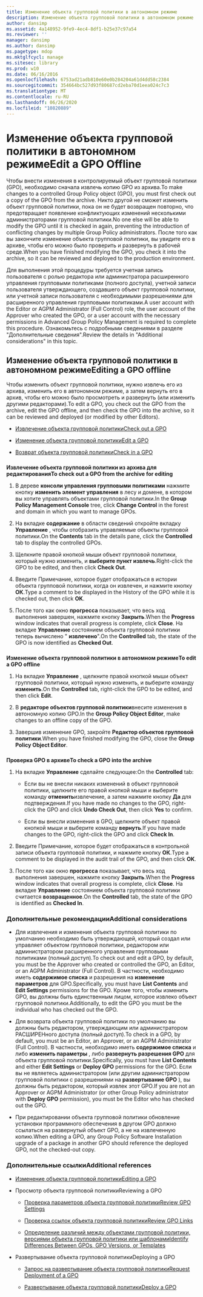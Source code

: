 ```yaml
---
title: Изменение объекта групповой политики в автономном режиме
description: Изменение объекта групповой политики в автономном режиме
author: dansimp
ms.assetid: 4a148952-9fe9-4ec4-8df1-b25e37c97a54
ms.reviewer: ''
manager: dansimp
ms.author: dansimp
ms.pagetype: mdop
ms.mktglfcycl: manage
ms.sitesec: library
ms.prod: w10
ms.date: 06/16/2016
ms.openlocfilehash: 6753ad21adb810e60e0b284204a61d4dd58c2384
ms.sourcegitcommit: 354664bc527d93f80687cd2eba70d1eea024c7c3
ms.translationtype: MT
ms.contentlocale: ru-RU
ms.lasthandoff: 06/26/2020
ms.locfileid: "10820889"
---
```

# <span data-ttu-id="69344-103">Изменение объекта групповой политики в автономном режиме</span><span class="sxs-lookup"><span data-stu-id="69344-103">Edit a GPO Offline</span></span>


<span data-ttu-id="69344-104">Чтобы внести изменения в контролируемый объект групповой политики (GPO), необходимо сначала извлечь копию GPO из архива.</span><span class="sxs-lookup"><span data-stu-id="69344-104">To make changes to a controlled Group Policy object (GPO), you must first check out a copy of the GPO from the archive.</span></span> <span data-ttu-id="69344-105">Никто другой не сможет изменить объект групповой политики, пока он не будет возвращен повторно, что предотвращает появление конфликтующих изменений несколькими администраторами групповой политики.</span><span class="sxs-lookup"><span data-stu-id="69344-105">No one else will be able to modify the GPO until it is checked in again, preventing the introduction of conflicting changes by multiple Group Policy administrators.</span></span> <span data-ttu-id="69344-106">После того как вы закончите изменение объекта групповой политики, вы увидите его в архиве, чтобы его можно было проверить и развернуть в рабочей среде.</span><span class="sxs-lookup"><span data-stu-id="69344-106">When you have finished modifying the GPO, you check it into the archive, so it can be reviewed and deployed to the production environment.</span></span>

<span data-ttu-id="69344-107">Для выполнения этой процедуры требуется учетная запись пользователя с ролью редактора или администратора расширенного управления групповыми политиками (полного доступа), учетной записи пользователя утверждающего, создавшего объект групповой политики, или учетной записи пользователя с необходимыми разрешениями для расширенного управления групповыми политиками.</span><span class="sxs-lookup"><span data-stu-id="69344-107">A user account with the Editor or AGPM Administrator (Full Control) role, the user account of the Approver who created the GPO, or a user account with the necessary permissions in Advanced Group Policy Management is required to complete this procedure.</span></span> <span data-ttu-id="69344-108">Ознакомьтесь с подробными сведениями в разделе "Дополнительные сведения".</span><span class="sxs-lookup"><span data-stu-id="69344-108">Review the details in "Additional considerations" in this topic.</span></span>

## <span data-ttu-id="69344-109">Изменение объекта групповой политики в автономном режиме</span><span class="sxs-lookup"><span data-stu-id="69344-109">Editing a GPO offline</span></span>


<span data-ttu-id="69344-110">Чтобы изменить объект групповой политики, нужно извлечь его из архива, изменить его в автономном режиме, а затем вернуть его в архив, чтобы его можно было просмотреть и развернуть (или изменить другими редакторами).</span><span class="sxs-lookup"><span data-stu-id="69344-110">To edit a GPO, you check out the GPO from the archive, edit the GPO offline, and then check the GPO into the archive, so it can be reviewed and deployed (or modified by other Editors).</span></span>

-   [<span data-ttu-id="69344-111">Извлечение объекта групповой политики</span><span class="sxs-lookup"><span data-stu-id="69344-111">Check out a GPO</span></span>](#bkmk-checkout)

-   [<span data-ttu-id="69344-112">Изменение объекта групповой политики</span><span class="sxs-lookup"><span data-stu-id="69344-112">Edit a GPO</span></span>](#bkmk-edit)

-   [<span data-ttu-id="69344-113">Возврат объекта групповой политики</span><span class="sxs-lookup"><span data-stu-id="69344-113">Check in a GPO</span></span>](#bkmk-checkin)

### <a href="" id="bkmk-checkout"></a>

**<span data-ttu-id="69344-114">Извлечение объекта групповой политики из архива для редактирования</span><span class="sxs-lookup"><span data-stu-id="69344-114">To check out a GPO from the archive for editing</span></span>**

1.  <span data-ttu-id="69344-115">В дереве **консоли управления групповыми политиками** нажмите кнопку **изменить элемент управления** в лесу и домене, в котором вы хотите управлять объектами групповой политики.</span><span class="sxs-lookup"><span data-stu-id="69344-115">In the **Group Policy Management Console** tree, click **Change Control** in the forest and domain in which you want to manage GPOs.</span></span>

2.  <span data-ttu-id="69344-116">На вкладке **содержание** в области сведений откройте вкладку **Управление** , чтобы отобразить управляемые объекты групповой политики.</span><span class="sxs-lookup"><span data-stu-id="69344-116">On the **Contents** tab in the details pane, click the **Controlled** tab to display the controlled GPOs.</span></span>

3.  <span data-ttu-id="69344-117">Щелкните правой кнопкой мыши объект групповой политики, который нужно изменить, и **выберите пункт извлечь**.</span><span class="sxs-lookup"><span data-stu-id="69344-117">Right-click the GPO to be edited, and then click **Check Out**.</span></span>

4.  <span data-ttu-id="69344-118">Введите Примечание, которое будет отображаться в истории объекта групповой политики, когда он извлечен, и нажмите кнопку **ОК**.</span><span class="sxs-lookup"><span data-stu-id="69344-118">Type a comment to be displayed in the History of the GPO while it is checked out, then click **OK**.</span></span>

5.  <span data-ttu-id="69344-119">После того как окно **прогресса** показывает, что весь ход выполнения завершен, нажмите кнопку **Закрыть**.</span><span class="sxs-lookup"><span data-stu-id="69344-119">When the **Progress** window indicates that overall progress is complete, click **Close**.</span></span> <span data-ttu-id="69344-120">На вкладке **Управление** состоянием объекта групповой политики теперь вычислено " **извлечено**".</span><span class="sxs-lookup"><span data-stu-id="69344-120">On the **Controlled** tab, the state of the GPO is now identified as **Checked Out**.</span></span>

### <a href="" id="bkmk-edit"></a>

**<span data-ttu-id="69344-121">Изменение объекта групповой политики в автономном режиме</span><span class="sxs-lookup"><span data-stu-id="69344-121">To edit a GPO offline</span></span>**

1.  <span data-ttu-id="69344-122">На вкладке **Управление** , щелкните правой кнопкой мыши объект групповой политики, который нужно изменить, и выберите команду **изменить**.</span><span class="sxs-lookup"><span data-stu-id="69344-122">On the **Controlled** tab, right-click the GPO to be edited, and then click **Edit**.</span></span>

2.  <span data-ttu-id="69344-123">В **редакторе объектов групповой политики**внесите изменения в автономную копию GPO.</span><span class="sxs-lookup"><span data-stu-id="69344-123">In the **Group Policy Object Editor**, make changes to an offline copy of the GPO.</span></span>

3.  <span data-ttu-id="69344-124">Завершив изменение GPO, закройте **Редактор объектов групповой политики**.</span><span class="sxs-lookup"><span data-stu-id="69344-124">When you have finished modifying the GPO, close the **Group Policy Object Editor**.</span></span>

### <a href="" id="bkmk-checkin"></a>

**<span data-ttu-id="69344-125">Проверка GPO в архиве</span><span class="sxs-lookup"><span data-stu-id="69344-125">To check a GPO into the archive</span></span>**

1.  <span data-ttu-id="69344-126">На вкладке **Управление** сделайте следующее:</span><span class="sxs-lookup"><span data-stu-id="69344-126">On the **Controlled** tab:</span></span>

    -   <span data-ttu-id="69344-127">Если вы не внесли никаких изменений в объект групповой политики, щелкните его правой кнопкой мыши и выберите команду **отменить**извлечение, а затем нажмите кнопку **Да** для подтверждения.</span><span class="sxs-lookup"><span data-stu-id="69344-127">If you have made no changes to the GPO, right-click the GPO and click **Undo Check Out**, then click **Yes** to confirm.</span></span>

    -   <span data-ttu-id="69344-128">Если вы внесли изменения в GPO, щелкните объект правой кнопкой мыши и выберите команду **вернуть**.</span><span class="sxs-lookup"><span data-stu-id="69344-128">If you have made changes to the GPO, right-click the GPO and click **Check In**.</span></span>

2.  <span data-ttu-id="69344-129">Введите Примечание, которое будет отображаться в контрольной записи объекта групповой политики, и нажмите кнопку **ОК**.</span><span class="sxs-lookup"><span data-stu-id="69344-129">Type a comment to be displayed in the audit trail of the GPO, and then click **OK**.</span></span>

3.  <span data-ttu-id="69344-130">После того как окно **прогресса** показывает, что весь ход выполнения завершен, нажмите кнопку **Закрыть**.</span><span class="sxs-lookup"><span data-stu-id="69344-130">When the **Progress** window indicates that overall progress is complete, click **Close**.</span></span> <span data-ttu-id="69344-131">На вкладке **Управление** состоянием объекта групповой политики считается **возвращенное**.</span><span class="sxs-lookup"><span data-stu-id="69344-131">On the **Controlled** tab, the state of the GPO is identified as **Checked In**.</span></span>

### <span data-ttu-id="69344-132">Дополнительные рекомендации</span><span class="sxs-lookup"><span data-stu-id="69344-132">Additional considerations</span></span>

-   <span data-ttu-id="69344-133">Для извлечения и изменения объекта групповой политики по умолчанию необходимо быть утверждающей, который создал или управляет объектом групповой политики, редактором или администратором расширенного управления групповыми политиками (полный доступ).</span><span class="sxs-lookup"><span data-stu-id="69344-133">To check out and edit a GPO, by default, you must be the Approver who created or controlled the GPO, an Editor, or an AGPM Administrator (Full Control).</span></span> <span data-ttu-id="69344-134">В частности, необходимо иметь **содержимое списка** и разрешения на **изменение параметров** для GPO.</span><span class="sxs-lookup"><span data-stu-id="69344-134">Specifically, you must have **List Contents** and **Edit Settings** permissions for the GPO.</span></span> <span data-ttu-id="69344-135">Кроме того, чтобы изменить GPO, вы должны быть единственным лицом, которое извлеко объект групповой политики.</span><span class="sxs-lookup"><span data-stu-id="69344-135">Additionally, to edit the GPO you must be the individual who has checked out the GPO.</span></span>

-   <span data-ttu-id="69344-136">Для возврата объекта групповой политики по умолчанию вы должны быть редактором, утверждающим или администратором РАСШИРЕНного доступа (полный доступ).</span><span class="sxs-lookup"><span data-stu-id="69344-136">To check in a GPO, by default, you must be an Editor, an Approver, or an AGPM Administrator (Full Control).</span></span> <span data-ttu-id="69344-137">В частности, необходимо иметь **содержимое списка** и либо **изменить параметры** , либо **развернуть разрешения GPO** для объекта групповой политики.</span><span class="sxs-lookup"><span data-stu-id="69344-137">Specifically, you must have **List Contents** and either **Edit Settings** or **Deploy GPO** permissions for the GPO.</span></span> <span data-ttu-id="69344-138">Если вы не являетесь администратором (или другим администратором групповой политики с разрешениями на **развертывание GPO** ), вы должны быть редактором, который извлек этот GPO.</span><span class="sxs-lookup"><span data-stu-id="69344-138">If you are not an Approver or AGPM Administrator (or other Group Policy administrator with **Deploy GPO** permission), you must be the Editor who has checked out the GPO.</span></span>

-   <span data-ttu-id="69344-139">При редактировании объекта групповой политики обновление установки программного обеспечения в другом GPO должно ссылаться на развернутый объект GPO, а не на извлеченную копию.</span><span class="sxs-lookup"><span data-stu-id="69344-139">When editing a GPO, any Group Policy Software Installation upgrade of a package in another GPO should reference the deployed GPO, not the checked-out copy.</span></span>

### <span data-ttu-id="69344-140">Дополнительные ссылки</span><span class="sxs-lookup"><span data-stu-id="69344-140">Additional references</span></span>

-   [<span data-ttu-id="69344-141">Изменение объекта групповой политики</span><span class="sxs-lookup"><span data-stu-id="69344-141">Editing a GPO</span></span>](editing-a-gpo.md)

-   <span data-ttu-id="69344-142">Просмотр объекта групповой политики</span><span class="sxs-lookup"><span data-stu-id="69344-142">Reviewing a GPO</span></span>

    -   [<span data-ttu-id="69344-143">Проверка параметров объекта групповой политики</span><span class="sxs-lookup"><span data-stu-id="69344-143">Review GPO Settings</span></span>](review-gpo-settings.md)

    -   [<span data-ttu-id="69344-144">Проверка ссылок объекта групповой политики</span><span class="sxs-lookup"><span data-stu-id="69344-144">Review GPO Links</span></span>](review-gpo-links.md)

    -   [<span data-ttu-id="69344-145">Определение различий между объектами групповой политики, версиями объекта групповой политики или шаблонами</span><span class="sxs-lookup"><span data-stu-id="69344-145">Identify Differences Between GPOs, GPO Versions, or Templates</span></span>](identify-differences-between-gpos-gpo-versions-or-templates.md)

-   <span data-ttu-id="69344-146">Развертывание объекта групповой политики</span><span class="sxs-lookup"><span data-stu-id="69344-146">Deploying a GPO</span></span>

    -   [<span data-ttu-id="69344-147">Запрос на развертывание объекта групповой политики</span><span class="sxs-lookup"><span data-stu-id="69344-147">Request Deployment of a GPO</span></span>](request-deployment-of-a-gpo.md)

    -   [<span data-ttu-id="69344-148">Развертывание объекта групповой политики</span><span class="sxs-lookup"><span data-stu-id="69344-148">Deploy a GPO</span></span>](deploy-a-gpo.md)

 

 





